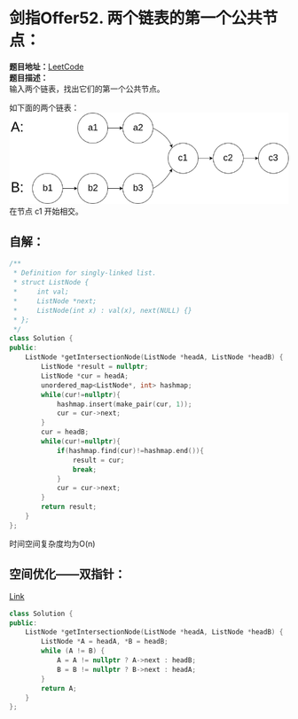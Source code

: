 # 剑指Offer52. 两个链表的第一个公共节点：  
**题目地址：**[LeetCode](https://leetcode-cn.com/problems/liang-ge-lian-biao-de-di-yi-ge-gong-gong-jie-dian-lcof/)  
**题目描述：**  
输入两个链表，找出它们的第一个公共节点。

如下面的两个链表：  
![](./Pic/52.png)  
在节点 c1 开始相交。

## 自解：  
```cpp
/**
 * Definition for singly-linked list.
 * struct ListNode {
 *     int val;
 *     ListNode *next;
 *     ListNode(int x) : val(x), next(NULL) {}
 * };
 */
class Solution {
public:
    ListNode *getIntersectionNode(ListNode *headA, ListNode *headB) {
        ListNode *result = nullptr;
        ListNode *cur = headA;
        unordered_map<ListNode*, int> hashmap;
        while(cur!=nullptr){
            hashmap.insert(make_pair(cur, 1));
            cur = cur->next;
        }
        cur = headB;
        while(cur!=nullptr){
            if(hashmap.find(cur)!=hashmap.end()){
                result = cur;
                break;
            }
            cur = cur->next;
        }
        return result;
    }
};
```
时间空间复杂度均为O(n)  

## 空间优化——双指针：  
[Link](https://leetcode-cn.com/problems/liang-ge-lian-biao-de-di-yi-ge-gong-gong-jie-dian-lcof/solution/jian-zhi-offer-52-liang-ge-lian-biao-de-gcruu/)  
```cpp
class Solution {
public:
    ListNode *getIntersectionNode(ListNode *headA, ListNode *headB) {
        ListNode *A = headA, *B = headB;
        while (A != B) {
            A = A != nullptr ? A->next : headB;
            B = B != nullptr ? B->next : headA;
        }
        return A;
    }
};
```